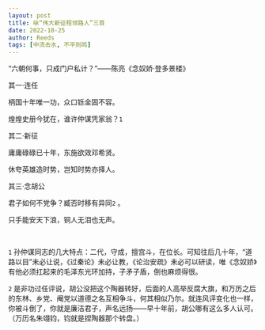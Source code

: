 ```yaml
---
layout: post
title: 咏“伟大新征程领路人”三首
date: 2022-10-25
author: Reeds
tags: [中流击水, 不平则鸣] 
---
```


“六朝何事，只成门户私计？”——陈亮《念奴娇·登多景楼》

<!--more-->

其一·连任

柄国十年唯一功，众口铄金固不容。

煌煌史册今犹在，谁许仲谋凭家翁？`1`

其二·新征

庸庸碌碌已十年，东施欲效邓希贤。

休夸英雄造时势，岂知时势亦择人。

其三·念胡公

君子如何不党争？臧否时移有异同`2` 。

只手能安天下浪，铜人无泪也无声。

<br>

`1` 孙仲谋同志的几大特点：二代，守成，擅宫斗，在位长。可知往后几十年，“道路以目”未必让说，《过秦论》未必让教，《论治安疏》未必可以研读，唯《念奴娇》有他必须扛起来的毛泽东光环加持，子矛子盾，倒也麻烦得很。

`2` 是非功过任评说，胡公没把这个陶器转好，后面的人高举反腐大旗，和万历之后的东林、乡党、阉党以道德之名互相争斗，何其相似乃尔。就连风评变化也一样，你被斗倒了，你就是廉洁君子，声名远扬——早十年前，胡公哪有这么多人认可。（万历名朱翊钧，钧就是捏陶器那个转盘。）